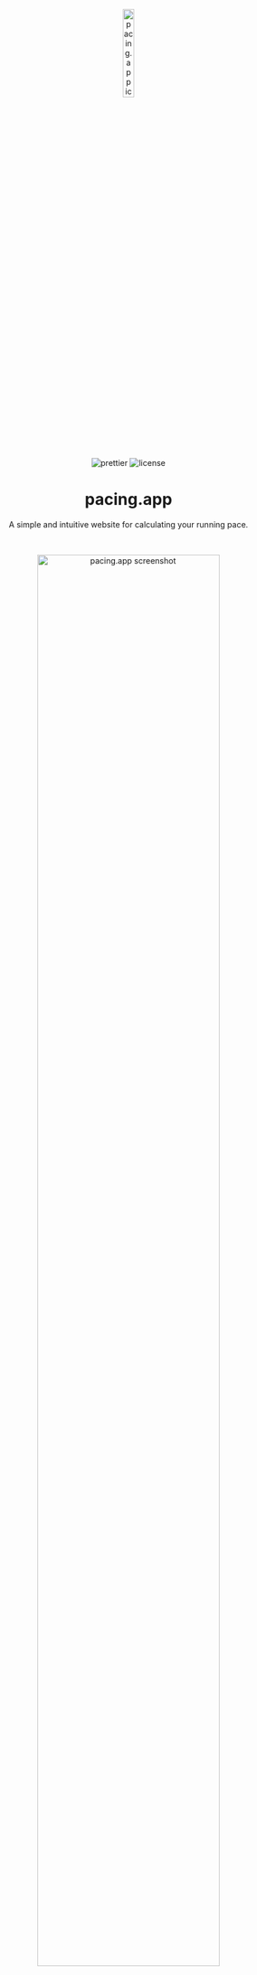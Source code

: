 <p align="center">
  <img width=20% height=auto src="https://github.com/marwanhawari/pacing.app/raw/main/assets/pacingapp.png" alt="pacing.app icon"/>
</p>
<p align="center">
  <img src="https://img.shields.io/badge/code_style-prettier-ff69b4.svg" alt="prettier"/>
  <img src="https://img.shields.io/github/license/marwanhawari/pacing.app?color=blue" alt="license"/>
</p>

<h1 align="center">pacing.app </h1>
<p align="center">
A simple and intuitive website for calculating your running pace.
</p>
<br />
<p align="center">
  <img width=80% height=auto src="https://github.com/marwanhawari/pacing.app/raw/main/assets/pacingapp_screenshot.png" alt="pacing.app screenshot"/>
</p>